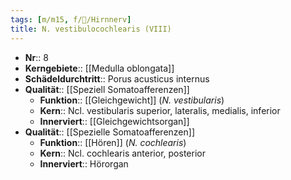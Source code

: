 ```yaml
---
tags: [m/m15, f/🧠/Hirnnerv]
title: N. vestibulocochlearis (VIII)
---
```

- **Nr**:: 8
- **Kerngebiete**:: [[Medulla oblongata]]
- **Schädeldurchtritt**:: Porus acusticus internus
- **Qualität**:: [[Speziell Somatoafferenzen]]
	- **Funktion**:: [[Gleichgewicht]] (*N. vestibularis*)
	- **Kern**:: Ncl. vestibularis superior, lateralis, medialis, inferior
	- **Innerviert**:: [[Gleichgewichtsorgan]]
- **Qualität**:: [[Spezielle Somatoafferenzen]]
	- **Funktion**:: [[Hören]] (*N. cochlearis*)
	- **Kern**:: Ncl. cochlearis anterior, posterior
	- **Innerviert**:: Hörorgan